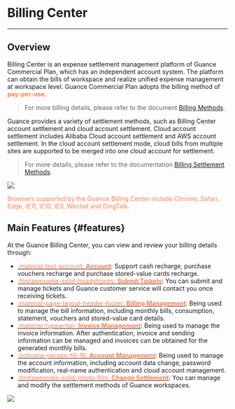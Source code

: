 # Billing Center
---

## Overview

Billing Center is an expense settlement management platform of Guance Commercial Plan, which has an independent account system. The platform can obtain the bills of workspace and realize unified expense management at workspace level. Guance Commercial Plan adopts the billing method of <font color=coral>**pay-per-use**</font>. 

> For more billing details, please refer to the document [Billing Methods](../billing-method/index.md).

Guance provides a variety of settlement methods, such as Billing Center account settlement and cloud account settlement. Cloud account settlement includes Alibaba Cloud account settlement and AWS account settlement. In the cloud account settlement mode, cloud bills from multiple sites are supported to be merged into one cloud account for settlement. 

> For more details, please refer to the documentation [Billing Settlement Methods](../billing-account/index.md).

![](../img/billing-index-1.png)

<font color=coral>Browsers supported by the Guance Billing Center include Chrome, Safari, Edge, IE11, IE10, IE9, Wechat and DingTalk.</font>

## Main Features {#features}

At the Guance Billing Center, you can view and review your billing details through:


<div class="grid cards" markdown>

- [<font color="coral"> :material-text-account: __Account__</font>](../cost-center/account-wallet/index.md): Support cash recharge, purchase vouchers recharge and purchase stored-value cards recharge.
- [<font color="coral"> :fontawesome-solid-headphones: __Submit Tickets__</font>](../cost-center/support-center.md): You can submit and manage tickets and Guance customer service will contact you once receiving tickets.
- [<font color="coral"> :material-page-layout-header-footer: __Billing Management__</font>](../cost-center/billing-management.md): Being used to manage the bill information, including monthly bills, consumption, statement, vouchers and stored-value card details.
- [<font color="coral"> :material-typewriter: __Invoice Management__</font>](../cost-center/invoice-management.md): Being used to manage the invoice information. After authentication, invoice and sending information can be managed and invoices can be obtained for the generated monthly bills.      
- [<font color="coral"> :octicons-person-fill-16: __Account Management__</font>](../cost-center/account-management.md): Being used to manage the account information, including account data change, password modification, real-name authentication and cloud account management.
- [<font color="coral"> :fontawesome-solid-photo-film: __Change Settlement__</font>](../billing-account/index.md): You can manage and modify the settlement methods of Guance workspaces.
      
</div>


![](../img/3.billing_cost_1.png)